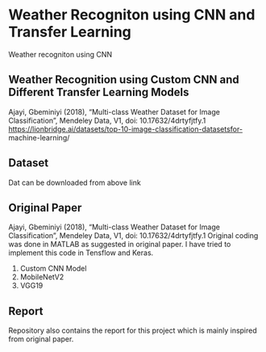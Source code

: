 # Weather Recogniton using CNN and Transfer Learning
 Weather recogniton using CNN
## Weather Recognition using Custom CNN and Different Transfer Learning Models
Ajayi, Gbeminiyi (2018), “Multi-class Weather Dataset for Image Classification”, Mendeley Data,
V1, doi: 10.17632/4drtyfjtfy.1 https://lionbridge.ai/datasets/top-10-image-classification-datasetsfor-
machine-learning/
## Dataset
Dat can be downloaded from above link 
## Original Paper
Ajayi, Gbeminiyi (2018), “Multi-class Weather Dataset for Image Classification”, Mendeley Data,
V1, doi: 10.17632/4drtyfjtfy.1
Original coding was done in MATLAB as suggested in original paper.
I have tried to implement this code in Tensflow and Keras.
1. Custom CNN Model
2. MobileNetV2
3. VGG19

## Report
Repository also contains the report for this project which is mainly inspired from original paper.

